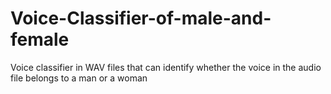 # Voice-Classifier-of-male-and-female
Voice classifier in WAV files that can identify whether the voice in the audio file belongs to a man or a woman
